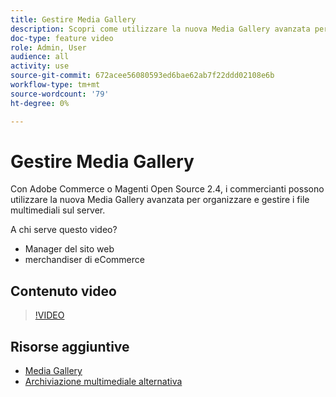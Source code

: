 ```yaml
---
title: Gestire Media Gallery
description: Scopri come utilizzare la nuova Media Gallery avanzata per organizzare e gestire i file multimediali sul server.
doc-type: feature video
role: Admin, User
audience: all
activity: use
source-git-commit: 672acee56080593ed6bae62ab7f22ddd02108e6b
workflow-type: tm+mt
source-wordcount: '79'
ht-degree: 0%

---
```


# Gestire Media Gallery

Con Adobe Commerce o Magenti Open Source 2.4, i commercianti possono utilizzare la nuova Media Gallery avanzata per organizzare e gestire i file multimediali sul server.

A chi serve questo video?

- Manager del sito web
- merchandiser di eCommerce

## Contenuto video

>[!VIDEO](https://video.tv.adobe.com/v/343785?quality=12&learn=on)

## Risorse aggiuntive

- [Media Gallery](https://docs.magento.com/user-guide/cms/media-gallery.html)
- [Archiviazione multimediale alternativa](https://docs.magento.com/user-guide/system/media-storage.html)
